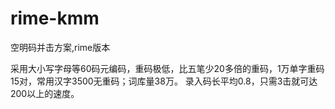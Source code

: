 # rime-kmm
空明码并击方案,rime版本

采用大小写字母等60码元编码，重码极低，比五笔少20多倍的重码，1万单字重码15对，常用汉字3500无重码；词库量38万。
录入码长平均0.8，只需3击就可达200以上的速度。

